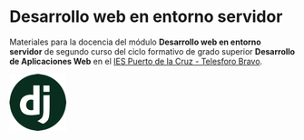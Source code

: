 # Desarrollo web en entorno servidor

Materiales para la docencia del módulo **Desarrollo web en entorno servidor** de segundo curso del ciclo formativo de grado superior **Desarrollo de Aplicaciones Web** en el [IES Puerto de la Cruz - Telesforo Bravo](http://iespto.es).

![Django Sticker](django-sticker.png)
